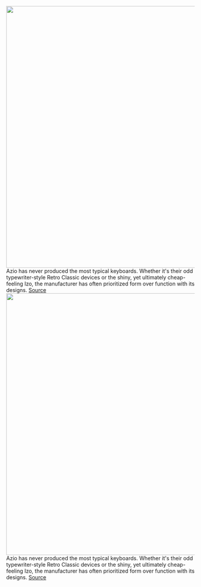 <img src='https://cdn.vox-cdn.com/thumbor/V3ObZKspS-o8v0xD9bTjLrt4RU0=/0x0:2040x1360/1200x675/filters:focal(857x517:1183x843)/cdn.vox-cdn.com/uploads/chorus_image/image/70574605/jporter_220301_5056_0002.0.jpg' width='700px' /><br/>
Azio has never produced the most typical keyboards. Whether it's their odd typewriter-style Retro Classic devices or the shiny, yet ultimately cheap-feeling Izo, the manufacturer has often prioritized form over function with its designs.
<a href='https://www.theverge.com/22958088/azio-cascade-review-wireless-mechanical-keyboard-75-percent-kickstarter'> Source <a/><img src='https://cdn.vox-cdn.com/thumbor/V3ObZKspS-o8v0xD9bTjLrt4RU0=/0x0:2040x1360/1200x675/filters:focal(857x517:1183x843)/cdn.vox-cdn.com/uploads/chorus_image/image/70574605/jporter_220301_5056_0002.0.jpg' width='700px' /><br/>
Azio has never produced the most typical keyboards. Whether it's their odd typewriter-style Retro Classic devices or the shiny, yet ultimately cheap-feeling Izo, the manufacturer has often prioritized form over function with its designs.
<a href='https://www.theverge.com/22958088/azio-cascade-review-wireless-mechanical-keyboard-75-percent-kickstarter'> Source <a/>